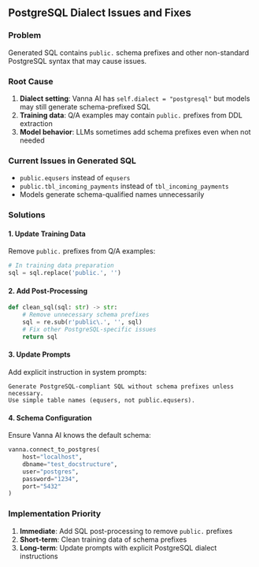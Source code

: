 ## PostgreSQL Dialect Issues and Fixes

### Problem
Generated SQL contains `public.` schema prefixes and other non-standard PostgreSQL syntax that may cause issues.

### Root Cause
1. **Dialect setting**: Vanna AI has `self.dialect = "postgresql"` but models may still generate schema-prefixed SQL
2. **Training data**: Q/A examples may contain `public.` prefixes from DDL extraction
3. **Model behavior**: LLMs sometimes add schema prefixes even when not needed

### Current Issues in Generated SQL
- `public.equsers` instead of `equsers`
- `public.tbl_incoming_payments` instead of `tbl_incoming_payments`
- Models generate schema-qualified names unnecessarily

### Solutions

#### 1. Update Training Data
Remove `public.` prefixes from Q/A examples:
```python
# In training data preparation
sql = sql.replace('public.', '')
```

#### 2. Add Post-Processing
```python
def clean_sql(sql: str) -> str:
    # Remove unnecessary schema prefixes
    sql = re.sub(r'public\.', '', sql)
    # Fix other PostgreSQL-specific issues
    return sql
```

#### 3. Update Prompts
Add explicit instruction in system prompts:
```
Generate PostgreSQL-compliant SQL without schema prefixes unless necessary.
Use simple table names (equsers, not public.equsers).
```

#### 4. Schema Configuration
Ensure Vanna AI knows the default schema:
```python
vanna.connect_to_postgres(
    host="localhost",
    dbname="test_docstructure", 
    user="postgres",
    password="1234",
    port="5432"
)
```

### Implementation Priority
1. **Immediate**: Add SQL post-processing to remove `public.` prefixes
2. **Short-term**: Clean training data of schema prefixes
3. **Long-term**: Update prompts with explicit PostgreSQL dialect instructions

